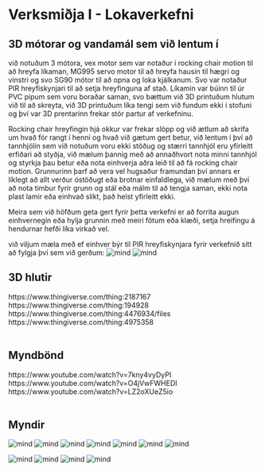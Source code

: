 # Verksmiðja I - Lokaverkefni

<h2>3D mótorar og vandamál sem við lentum í</h2>

við notuðum 3 mótora, vex motor sem var notaður í rocking chair motion til að hreyfa líkaman, MG995 servo motor til að hreyfa hausin til hægri og vinstri og svo SG90 mótor til að opna og loka kjálkanum. Svo var notaður PIR hreyfiskynjari til að setja hreyfinguna af stað. Líkamin var búinn til úr PVC pípum sem voru boraðar saman, svo bættum við 3D printuðum hlutum við til að skreyta, við 3D printuðum líka tengi sem við fundum ekki í stofuni og því var 3D prentarinn frekar stór partur af verkefninu.

Rocking chair hreyfingin hjá okkur var frekar slöpp og við ætlum að skrifa um hvað fór rangt í henni og hvað við gætum gert betur, við lentum í því að tannhjólin sem við notuðum voru ekki stöðug og stærri tannhjól eru yfirleitt erfiðari að styðja, við mælum þannig með að annaðhvort nota minni tannhjól og styrkja þau betur eða nota einhverja aðra leið til að fá rocking chair motion. Grunnurinn þarf að vera vel hugsaður framundan því annars er líklegt að allt verður óstöðugt eða brotnar einfaldlega, við mælum með því að nota timbur fyrir grunn og stál eða málm til að tengja saman, ekki nota plast lamir eða einhvað slíkt, það helst yfirleitt ekki.

Meira sem við höfðum geta gert fyrir þetta verkefni er að forrita augun einhvernegin eða hylja grunnin með meiri fötum eða klæði, setja hreifingu á hendurnar hefði líka virkað vel.

við viljum mæla með ef einhver býr til PIR hreyfiskynjara fyrir verkefnið sitt að fylgja því sem við gerðum:
![mind](https://github.com/gitmaus1/vesmlok/blob/main/vesm/IMG_20220301_112542.jpg)
![mind](https://github.com/gitmaus1/vesmlok/blob/main/vesm/IMG_20220301_112544.jpg)


<h2>3D hlutir</h2>
https://www.thingiverse.com/thing:2187167<br>
https://www.thingiverse.com/thing:194928<br>
https://www.thingiverse.com/thing:4476934/files<br>
https://www.thingiverse.com/thing:4975358<br>
<br>
<h2>Myndbönd</h2>
https://www.youtube.com/watch?v=7kny4vyDyPI<br>
https://www.youtube.com/watch?v=O4jVwFWHEDI<br>
https://www.youtube.com/watch?v=LZ2oXUeZ5io<br>
<br>
<h2>Myndir</h2>

![mind](https://github.com/gitmaus1/vesmlok/blob/main/vesm/IMG_20220301_112517.jpg)
![mind](https://github.com/gitmaus1/vesmlok/blob/main/vesm/IMG_20220301_112521.jpg)
![mind](https://github.com/gitmaus1/vesmlok/blob/main/vesm/IMG_20220301_112524.jpg)
![mind](https://github.com/gitmaus1/vesmlok/blob/main/vesm/IMG_20220301_112527.jpg)
![mind](https://github.com/gitmaus1/vesmlok/blob/main/vesm/IMG_20220301_112531.jpg)
![mind](https://github.com/gitmaus1/vesmlok/blob/main/vesm/IMG_20220301_112534.jpg)
![mind](https://github.com/gitmaus1/vesmlok/blob/main/vesm/IMG_20220301_112537.jpg)

![mind](https://github.com/gitmaus1/vesmlok/blob/main/vesm/IMG_20220301_115222.jpg)
![mind](https://github.com/gitmaus1/vesmlok/blob/main/vesm/IMG_20220301_115225.jpg)
![mind](https://github.com/gitmaus1/vesmlok/blob/main/vesm/IMG_20220301_115829.jpg)
![mind](https://github.com/gitmaus1/vesmlok/blob/main/vesm/IMG_20220301_121023.jpg)
